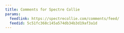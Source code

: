 ```yaml
---
title: Comments for Spectre Collie
params:
  feedlink: https://spectrecollie.com/comments/feed/
  feedid: 5c51fc368c145a574db34b3d19af3a1d
---
```

